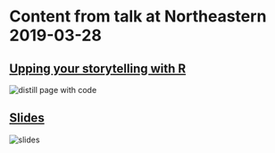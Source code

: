 # Content from talk at Northeastern 2019-03-28

## [Upping your storytelling with R](https://inspiring-babbage-762512.netlify.com/storytelling)
![distill page with code](https://i.imgur.com/am4vqLp.png)

## [Slides](https://github.com/batpigandme/northeastern-2019/blob/master/northeastern_R_digital_storytelling.pdf)
![slides](https://i.imgur.com/k3MMcwd.png)
